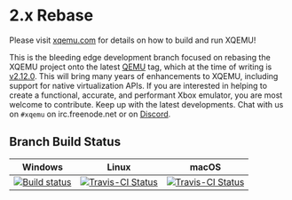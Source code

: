 2.x Rebase
==========

Please visit [xqemu.com](http://xqemu.com) for details on how to build and run
XQEMU!

This is the bleeding edge development branch focused on rebasing the
XQEMU project onto the latest [QEMU](https://github.com/qemu/qemu) tag, which at
the time of writing is [v2.12.0](https://github.com/qemu/qemu/tree/v2.12.0).
This will bring many years of enhancements to XQEMU, including support for
native virtualization APIs. If you are interested in helping to create a
functional, accurate, and performant Xbox emulator, you are most welcome to
contribute. Keep up with the latest developments. Chat with us on
`#xqemu` on irc.freenode.net or on [Discord](https://discord.gg/WxJPPyz).

Branch Build Status
-------------------
| Windows | Linux | macOS |
| ------- | ----- | ----- |
| [![Build status](https://ci.appveyor.com/api/projects/status/8rbaimmbp6k44rab?svg=true)](https://ci.appveyor.com/project/mborgerson/xqemu-c5j6o) | [![Travis-CI Status](https://travis-ci.org/xqemu/xqemu.svg?branch=xbox-2.x-rebase)](https://travis-ci.org/xqemu/xqemu) | [![Travis-CI Status](https://travis-ci.org/xqemu/xqemu.svg?branch=xbox-2.x-rebase)](https://travis-ci.org/xqemu/xqemu) |
